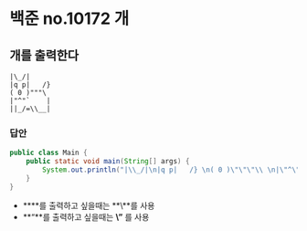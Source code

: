 # 백준 no.10172 개
## 개를 출력한다
```
|\_/|
|q p|   /}
( 0 )"""\
|"^"`    |
||_/=\\__|
```

### 답안
``` java
public class Main {
	public static void main(String[] args) {
		System.out.println("|\\_/|\n|q p|   /} \n( 0 )\"\"\"\\ \n|\"^\"`    | \n||_/=\\\\__|\n");
	}
}
```
* **\**를 출력하고 싶을때는  **\\**를 사용
* **“**를 출력하고 싶을때는 **\”** 를 사용